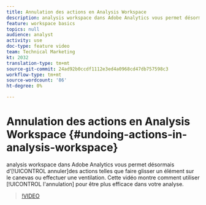 ```yaml
---
title: Annulation des actions en Analysis Workspace
description: analysis workspace dans Adobe Analytics vous permet désormais d’annuler des actions telles que faire glisser un élément sur le canevas ou effectuer une ventilation. Cette vidéo montre comment utiliser l'annulation pour être plus efficace dans votre analyse.
feature: workspace basics
topics: null
audience: analyst
activity: use
doc-type: feature video
team: Technical Marketing
kt: 2032
translation-type: tm+mt
source-git-commit: 24ad92b0ccdf1112e3ed4a0968cd47db757598c3
workflow-type: tm+mt
source-wordcount: '86'
ht-degree: 0%

---
```



# Annulation des actions en Analysis Workspace {#undoing-actions-in-analysis-workspace}

analysis workspace dans Adobe Analytics vous permet désormais d’[!UICONTROL annuler]des actions telles que faire glisser un élément sur le canevas ou effectuer une ventilation. Cette vidéo montre comment utiliser [!UICONTROL l&#39;annulation] pour être plus efficace dans votre analyse.

>[!VIDEO](https://video.tv.adobe.com/v/23983/?quality=12)
